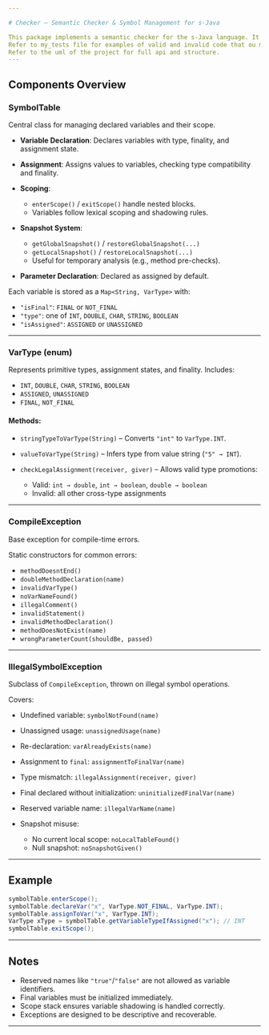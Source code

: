 ```yaml
---

# Checker – Semantic Checker & Symbol Management for s-Java

This package implements a semantic checker for the s-Java language. It provides scoped variable tracking, type enforcement, assignment rules, and error reporting for compilation.
Refer to my_tests file for examples of valid and invalid code that ou may run through the compiler.
Refer to the uml of the project for full api and structure.
---
```


## Components Overview

### SymbolTable

Central class for managing declared variables and their scope.

* **Variable Declaration**: Declares variables with type, finality, and assignment state.
* **Assignment**: Assigns values to variables, checking type compatibility and finality.
* **Scoping**:

  * `enterScope()` / `exitScope()` handle nested blocks.
  * Variables follow lexical scoping and shadowing rules.
* **Snapshot System**:

  * `getGlobalSnapshot()` / `restoreGlobalSnapshot(...)`
  * `getLocalSnapshot()` / `restoreLocalSnapshot(...)`
  * Useful for temporary analysis (e.g., method pre-checks).
* **Parameter Declaration**: Declared as assigned by default.

Each variable is stored as a `Map<String, VarType>` with:

* `"isFinal"`: `FINAL` or `NOT_FINAL`
* `"type"`: one of `INT`, `DOUBLE`, `CHAR`, `STRING`, `BOOLEAN`
* `"isAssigned"`: `ASSIGNED` or `UNASSIGNED`

---

### VarType (enum)

Represents primitive types, assignment states, and finality. Includes:

* `INT`, `DOUBLE`, `CHAR`, `STRING`, `BOOLEAN`
* `ASSIGNED`, `UNASSIGNED`
* `FINAL`, `NOT_FINAL`

#### Methods:

* `stringTypeToVarType(String)` – Converts `"int"` to `VarType.INT`.
* `valueToVarType(String)` – Infers type from value string (`"5" → INT`).
* `checkLegalAssignment(receiver, giver)` – Allows valid type promotions:

  * Valid: `int → double`, `int → boolean`, `double → boolean`
  * Invalid: all other cross-type assignments

---

### CompileException

Base exception for compile-time errors.

Static constructors for common errors:

* `methodDoesntEnd()`
* `doubleMethodDeclaration(name)`
* `invalidVarType()`
* `noVarNameFound()`
* `illegalComment()`
* `invalidStatement()`
* `invalidMethodDeclaration()`
* `methodDoesNotExist(name)`
* `wrongParameterCount(shouldBe, passed)`

---

### IllegalSymbolException

Subclass of `CompileException`, thrown on illegal symbol operations.

Covers:

* Undefined variable: `symbolNotFound(name)`
* Unassigned usage: `unassignedUsage(name)`
* Re-declaration: `varAlreadyExists(name)`
* Assignment to `final`: `assignmentToFinalVar(name)`
* Type mismatch: `illegalAssignment(receiver, giver)`
* Final declared without initialization: `uninitializedFinalVar(name)`
* Reserved variable name: `illegalVarName(name)`
* Snapshot misuse:

  * No current local scope: `noLocalTableFound()`
  * Null snapshot: `noSnapshotGiven()`

---

## Example

```java
symbolTable.enterScope();
symbolTable.declareVar("x", VarType.NOT_FINAL, VarType.INT);
symbolTable.assignToVar("x", VarType.INT);
VarType xType = symbolTable.getVariableTypeIfAssigned("x"); // INT
symbolTable.exitScope();
```

---

## Notes

* Reserved names like `"true"`/`"false"` are not allowed as variable identifiers.
* Final variables must be initialized immediately.
* Scope stack ensures variable shadowing is handled correctly.
* Exceptions are designed to be descriptive and recoverable.

---
